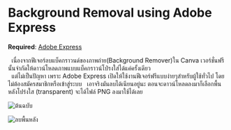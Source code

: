 # Background Removal using Adobe Express

**Required**: [Adobe Express](https://www.adobe.com/express/feature/image/remove-background)

&nbsp;&nbsp;เนื่องจากฟีเจอร์ลบแบ็คกราวนด์ของภาพถ่าย(Background Remover)ใน Canva เวอร์ชั่นฟรี นั้นจำกัดให้ดาวน์โหลดภาพแบบแบ็คกราวน์โป่รงใส่ได้แค่ครั้งเดียว  
&nbsp;&nbsp;แต่ไม่เป็นปัญหา เพราะ Adobe Express เปิดให้ใช้งานฟีเจอร์ฟรีแบบง่ายๆสำหรับผู้ใช้ทั่วไป โดยไม่ต้องสมัครสมาชิกหรือเข้าสู่ระบบ
&nbsp;&nbsp;เอาจริงมันลบได้เนียนอยู่นะ ตอนจะดาวน์โหลดลงมาก็เลือกพื้นหลังโปร่งใส (transparent) จะได้ไฟล์ PNG ลงมาใช้ได้เลย

![ต้นฉบับ](https://pub-44a464d4394a43d6834ffdc08038cb38.r2.dev/docs/original-image.jpg)

![ลบพื้นหลัง](https://pub-44a464d4394a43d6834ffdc08038cb38.r2.dev/docs/background-removal.png)
